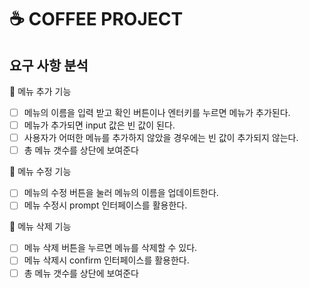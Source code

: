 # ☕️ COFFEE PROJECT

## 요구 사항 분석

🌝 메뉴 추가 기능

- [ ] 메뉴의 이름을 입력 받고 확인 버튼이나 엔터키를 누르면 메뉴가 추가된다.
- [ ] 메뉴가 추가되면 input 값은 빈 값이 된다.
- [ ] 사용자가 어떠한 메뉴를 추가하지 않았을 경우에는 빈 값이 추가되지 않는다.
- [ ] 총 메뉴 갯수를 상단에 보여준다

🥑 메뉴 수정 기능

- [ ] 메뉴의 수정 버튼을 눌러 메뉴의 이름을 업데이트한다.
- [ ] 메뉴 수정시 prompt 인터페이스를 활용한다.

🎱 메뉴 삭제 기능

- [ ] 메뉴 삭제 버튼을 누르면 메뉴를 삭제할 수 있다.
- [ ] 메뉴 삭제시 confirm 인터페이스를 활용한다.
- [ ] 총 메뉴 갯수를 상단에 보여준다
